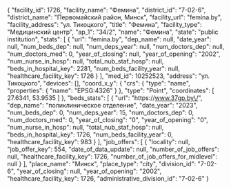 {
    "facility_id": 1726,
    "facility_name": "Фемина",
    "district_id": "7-02-6",
    "district_name": "Первомайский район, Минск",
    "facility_url": "femina.by",
    "facility_address": "ул. Тикоцкого",
    "title": "Фемина",
    "facility_type": "Медицинский центр",
    "ap_1": "34\/2",
    "name": "Фемина",
    "state": "public institution",
    "stats": [
        {
            "url": "femina.by",
            "dep_name": null,
            "date_year": null,
            "num_beds_dep": null,
            "num_deps_year": null,
            "num_doctors_dep": null,
            "num_doctors_med": 0,
            "year_of_closing": null,
            "year_of_opening": "2002",
            "num_nurse_in_hosp": null,
            "total_nub_staf_hosp": null,
            "beds_in_hospital_key": 2281,
            "num_beds_facility_year": null,
            "healthcare_facility_key": 1726
        }
    ],
    "med_id": 10252523,
    "address": "ул. Тикоцкого",
    "devices": [],
    "coord_x_y": {
        "crs": {
            "type": "name",
            "properties": {
                "name": "EPSG:4326"
            }
        },
        "type": "Point",
        "coordinates": [
            27.6341,
            53.9535
        ]
    },
    "beds_stats": [
        {
            "url": "https:\/\/www.37gp.by\/",
            "dep_name": "поликлиническое отделение",
            "date_year": "2023",
            "num_beds_dep": 0,
            "num_deps_year": 15,
            "num_doctors_dep": 0,
            "num_doctors_med": 0,
            "year_of_closing": "0",
            "year_of_opening": "0",
            "num_nurse_in_hosp": null,
            "total_nub_staf_hosp": null,
            "beds_in_hospital_key": 1726,
            "num_beds_facility_year": 0,
            "healthcare_facility_key": 983
        }
    ],
    "job_offers": [
        {
            "locality": null,
            "job_offer_key": 554,
            "date_of_data_update": null,
            "number_of_job_offers": null,
            "healthcare_facility_key": 1726,
            "number_of_job_offers_for_midlevel": null
        }
    ],
    "place_name": "Минск",
    "place_type": "city",
    "division_id": "7-02-6",
    "year_of_closing": null,
    "year_of_opening": "2002",
    "healthcare_facility_key": 1726,
    "administrative_division_id": "7-02-6"
}